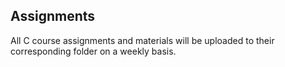 ## Assignments

All C course assignments and materials will be uploaded to their corresponding folder on a weekly basis.
